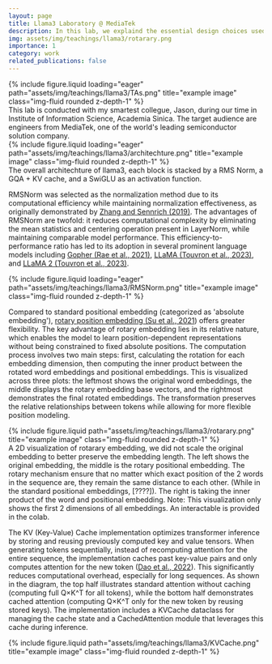 ```yaml
---
layout: page
title: Llama3 Laboratory @ MediaTek
description: In this lab, we explaind the essential design choices used by llama3, including RMSNorm, Rotrary Embedding, and KV cache.
img: assets/img/teachings/llama3/rotarary.png
importance: 1
category: work
related_publications: false
---
```


<style>
.zoom-overlay {
  position: fixed;
  top: 50%;
  left: 50%;
  transform: translate(-50%, -50%);
  width: 80%;
  height: 80%;
  background: rgba(0, 0, 0, 0);
  z-index: 1000;
  display: flex;
  justify-content: center;
  align-items: center;
  opacity: 0;
  visibility: hidden;
  transition: opacity 0.3s ease, visibility 0.3s;
  pointer-events: none;
}

.zoom-overlay img {
  max-width: 100%;
  max-height: 100%;
  object-fit: contain;
  transform: scale(0.9);
  transition: transform 0.3s ease;
}

.zoom-container:hover + .zoom-overlay,
.zoom-overlay:hover {
  opacity: 1;
  visibility: visible;
}

.zoom-container:hover + .zoom-overlay img,
.zoom-overlay:hover img {
  transform: scale(1);
}
</style>

<!-- Add this right before your closing body tag -->
<script>
document.addEventListener('DOMContentLoaded', function() {
  function setupZoomImages() {
    const images = document.querySelectorAll('.img-fluid:not(.zoom-ready)');
    
    images.forEach(img => {
      // Mark image as processed
      img.classList.add('zoom-ready');
      
      // Create wrapper structure
      const wrapper = document.createElement('div');
      wrapper.style.position = 'relative';
      
      // Create container
      const container = document.createElement('div');
      container.className = 'zoom-container';
      
      // Create overlay
      const overlay = document.createElement('div');
      overlay.className = 'zoom-overlay';
      const zoomImg = document.createElement('img');
      zoomImg.src = img.src;
      overlay.appendChild(zoomImg);
      
      // Setup DOM structure
      const originalParent = img.parentNode;
      originalParent.insertBefore(wrapper, img);
      container.appendChild(img);
      wrapper.appendChild(container);
      wrapper.appendChild(overlay);
    });
  }

  // Setup initial images
  setupZoomImages();

  // Setup mutation observer for dynamically added images
  const observer = new MutationObserver(function(mutations) {
    mutations.forEach(function(mutation) {
      if (mutation.addedNodes.length) {
        setupZoomImages();
      }
    });
  });

  observer.observe(document.body, {
    childList: true,
    subtree: true
  });
});
</script>

<div class="row">
    <div class="col-sm mt-3 mt-md-0">
        {% include figure.liquid loading="eager" path="assets/img/teachings/llama3/TAs.png" title="example image" class="img-fluid rounded z-depth-1" %}
    </div>
</div>

<div class="caption">
    This lab is conducted with my smartest collegue, Jason, during our time in Institute of Information Science, Academia Sinica. The target audience are engineers from MediaTek, one of the world's leading semiconductor solution company.
</div>

<div class="row">
    <div class="col-sm mt-3 mt-md-0">
        {% include figure.liquid loading="eager" path="assets/img/teachings/llama3/architechture.png" title="example image" class="img-fluid rounded z-depth-1" %}
    </div>
</div>

<div class="caption">
    The overall architechture of llama3, each block is stacked by a RMS Norm, a GQA + KV cache, and a SwiGLU as an activation function.
</div>


RMSNorm was selected as the normalization method due to its computational efficiency while maintaining normalization effectiveness, as originally demonstrated by <a href="https://arxiv.org/abs/1910.07467">Zhang and Sennrich (2019)</a>. The advantages of RMSNorm are twofold: it reduces computational complexity by eliminating the mean statistics and centering operation present in LayerNorm, while maintaining comparable model performance. This efficiency-to-performance ratio has led to its adoption in several prominent language models including <a href="https://arxiv.org/abs/2112.11446">Gopher (Rae et al., 2021)</a>, <a href="https://arxiv.org/abs/2302.13971">LLaMA (Touvron et al., 2023)</a>, and <a href="https://arxiv.org/abs/2307.09288">LLaMA 2 (Touvron et al., 2023)</a>.
<div class="row">
    <div class="col-sm mt-3 mt-md-0">
        {% include figure.liquid loading="eager" path="assets/img/teachings/llama3/RMSNorm.png" title="example image" class="img-fluid rounded z-depth-1" %}
    </div>
</div>


Compared to standard positional embedding (categorized as 'absolute embedding'), <a href="https://arxiv.org/abs/2104.09864"> rotary position embedding (Su et al., 2021</a>) offers greater flexibility. The key advantage of rotary embedding lies in its relative nature, which enables the model to learn position-dependent representations without being constrained to fixed absolute positions. The computation process involves two main steps: first, calculating the rotation for each embedding dimension, then computing the inner product between the rotated word embeddings and positional embeddings. This is visualized across three plots: the leftmost shows the original word embeddings, the middle displays the rotary embedding base vectors, and the rightmost demonstrates the final rotated embeddings. The transformation preserves the relative relationships between tokens while allowing for more flexible position modeling.

<div class="row">
    <div class="col-sm mt-3 mt-md-0">
        {% include figure.liquid path="assets/img/teachings/llama3/rotarary.png" title="example image" class="img-fluid rounded z-depth-1" %}
    </div>
</div>
<div class="caption">
    A 2D visualization of rotarary embedding, we did not scale the original embedding to better preserve the embedding length. The left shows the original embedding, the middle is the rotary positional embedding. The rotary mechanism ensure that no matter which exact position of the 2 words in the sequence are, they remain the same distance to each other. (While in the standard positional embeddings, [????]). The right is taking the inner product of the word and positional embedding. Note: This visualization only shows the first 2 dimensions of all embeddings. An interactable is provided in the colab.
</div>

The KV (Key-Value) Cache implementation optimizes transformer inference by storing and reusing previously computed key and value tensors. When generating tokens sequentially, instead of recomputing attention for the entire sequence, the implementation caches past key-value pairs and only computes attention for the new token (<a href="https://arxiv.org/abs/2107.14500">Dao et al., 2022</a>). This significantly reduces computational overhead, especially for long sequences. As shown in the diagram, the top half illustrates standard attention without caching (computing full Q×K^T for all tokens), while the bottom half demonstrates cached attention (computing Q×K^T only for the new token by reusing stored keys). The implementation includes a KVCache dataclass for managing the cache state and a CachedAttention module that leverages this cache during inference.

<div class="row">
    <div class="col-sm mt-3 mt-md-0">
        {% include figure.liquid path="assets/img/teachings/llama3/KVCache.png" title="example image" class="img-fluid rounded z-depth-1" %}
    </div>
</div>


